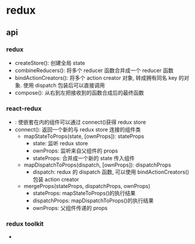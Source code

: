 # redux

## api

### redux

- createStore(): 创建全局 state
- combineReducers(): 将多个 reducer 函数合并成一个 reducer 函数
- bindActionCreators(): 将多个 action creator 对象, 转成拥有同名 key 的对象. 使用 dispatch 包装后可以直接调用
- compose(): 从右到左把接收到的函数合成后的最终函数

### react-redux

- <Provider>: 使嵌套在内的组件可以通过 connect()获得 redux store
- connect(): 返回一个新的与 redux store 连接的组件类
  - mapStateToProps(state, [ownProps]): stateProps
    - state: 监听 redux store
    - ownProps: 监听来自父组件的 props
    - stateProps: 合并成一个新的 state 传入组件
  - mapDispatchToProps(dispatch, [ownProps]): dispatchProps
    - dispatch: redux 的 dispatch 函数, 可以使用 bindActionCreators()包装 action creator
  - mergeProps(stateProps, dispatchProps, ownProps)
    - stateProps: mapStateToProps()的执行结果
    - dispatchProps: mapDispatchToProps()的执行结果
    - ownProps: 父组件传递的 props

### redux toolkit

-
